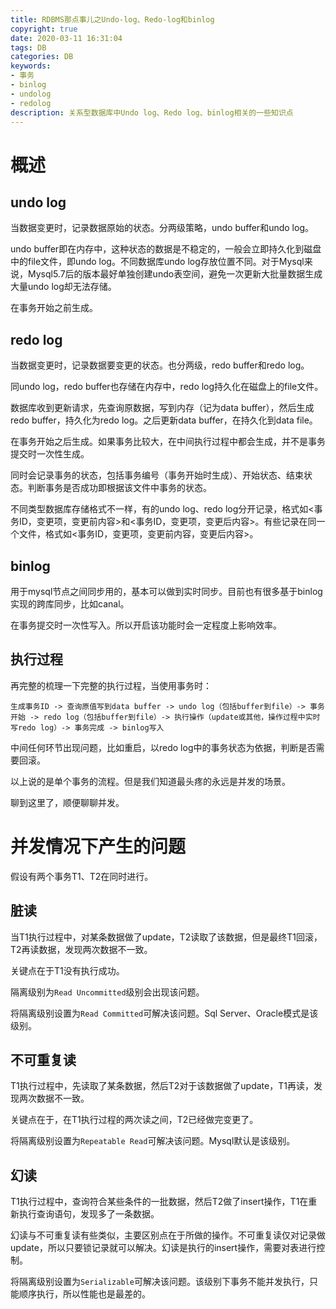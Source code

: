 ```yaml
---
title: RDBMS那点事儿之Undo-log、Redo-log和binlog
copyright: true
date: 2020-03-11 16:31:04
tags: DB
categories: DB
keywords: 
- 事务
- binlog
- undolog
- redolog
description: 关系型数据库中Undo log、Redo log、binlog相关的一些知识点
---
```


# 概述

## undo log

当数据变更时，记录数据原始的状态。分两级策略，undo buffer和undo log。

undo buffer即在内存中，这种状态的数据是不稳定的，一般会立即持久化到磁盘中的file文件，即undo log。不同数据库undo log存放位置不同。对于Mysql来说，Mysql5.7后的版本最好单独创建undo表空间，避免一次更新大批量数据生成大量undo log却无法存储。

在事务开始之前生成。

## redo log

当数据变更时，记录数据要变更的状态。也分两级，redo buffer和redo log。

同undo log，redo buffer也存储在内存中，redo log持久化在磁盘上的file文件。

数据库收到更新请求，先查询原数据，写到内存（记为data buffer），然后生成redo buffer，持久化为redo log。之后更新data buffer，在持久化到data file。

在事务开始之后生成。如果事务比较大，在中间执行过程中都会生成，并不是事务提交时一次性生成。

同时会记录事务的状态，包括事务编号（事务开始时生成）、开始状态、结束状态。判断事务是否成功即根据该文件中事务的状态。

不同类型数据库存储格式不一样，有的undo log、redo log分开记录，格式如<事务ID，变更项，变更前内容>和<事务ID，变更项，变更后内容>。有些记录在同一个文件，格式如<事务ID，变更项，变更前内容，变更后内容>。

## binlog

用于mysql节点之间同步用的，基本可以做到实时同步。目前也有很多基于binlog实现的跨库同步，比如canal。

在事务提交时一次性写入。所以开启该功能时会一定程度上影响效率。

## 执行过程

再完整的梳理一下完整的执行过程，当使用事务时：

```shell
生成事务ID -> 查询原值写到data buffer -> undo log（包括buffer到file）-> 事务开始 -> redo log（包括buffer到file）-> 执行操作（update或其他，操作过程中实时写redo log）-> 事务完成 -> binlog写入
```

中间任何环节出现问题，比如重启，以redo log中的事务状态为依据，判断是否需要回滚。

以上说的是单个事务的流程。但是我们知道最头疼的永远是并发的场景。

聊到这里了，顺便聊聊并发。

# 并发情况下产生的问题

假设有两个事务T1、T2在同时进行。

## 脏读

当T1执行过程中，对某条数据做了update，T2读取了该数据，但是最终T1回滚，T2再读数据，发现两次数据不一致。

关键点在于T1没有执行成功。

隔离级别为`Read Uncommitted`级别会出现该问题。

将隔离级别设置为`Read Committed`可解决该问题。Sql Server、Oracle模式是该级别。

## 不可重复读

T1执行过程中，先读取了某条数据，然后T2对于该数据做了update，T1再读，发现两次数据不一致。

关键点在于，在T1执行过程的两次读之间，T2已经做完变更了。

将隔离级别设置为`Repeatable Read`可解决该问题。Mysql默认是该级别。

## 幻读

T1执行过程中，查询符合某些条件的一批数据，然后T2做了insert操作，T1在重新执行查询语句，发现多了一条数据。

幻读与不可重复读有些类似，主要区别点在于所做的操作。不可重复读仅对记录做update，所以只要锁记录就可以解决。幻读是执行的insert操作，需要对表进行控制。

将隔离级别设置为`Serializable`可解决该问题。该级别下事务不能并发执行，只能顺序执行，所以性能也是最差的。

